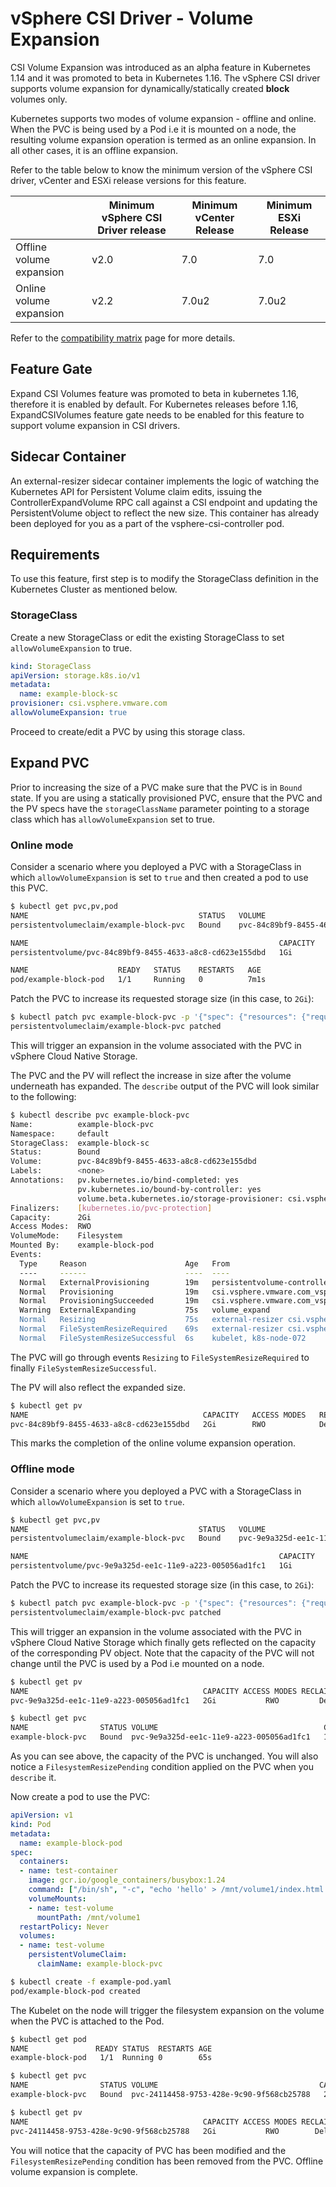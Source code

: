 # vSphere CSI Driver - Volume Expansion

CSI Volume Expansion was introduced as an alpha feature in Kubernetes 1.14 and it was promoted to beta in Kubernetes 1.16. The vSphere CSI driver supports volume expansion for dynamically/statically created **block** volumes only.

Kubernetes supports two modes of volume expansion - offline and online. When the PVC is being used by a Pod i.e it is mounted on a node, the resulting volume expansion operation is termed as an online expansion. In all other cases, it is an offline expansion.

Refer to the table below to know the minimum version of the vSphere CSI driver, vCenter and ESXi release versions for this feature.

|                          | Minimum vSphere CSI Driver release | Minimum vCenter Release | Minimum ESXi Release |
|--------------------------|------------------------------------|-------------------------|----------------------|
| Offline volume expansion | v2.0                               | 7.0                     | 7.0                  |
| Online volume expansion  | v2.2                               | 7.0u2                   | 7.0u2                |

Refer to the [compatibility matrix](../compatiblity_matrix.md) page for more details.

## Feature Gate

Expand CSI Volumes feature was promoted to beta in kubernetes 1.16, therefore it is enabled by default. For Kubernetes releases before 1.16, ExpandCSIVolumes feature gate needs to be enabled for this feature to support volume expansion in CSI drivers.

## Sidecar Container

An external-resizer sidecar container implements the logic of watching the Kubernetes API for Persistent Volume claim edits, issuing the ControllerExpandVolume RPC call against a CSI endpoint and updating the PersistentVolume object to reflect the new size. This container has already been deployed for you as a part of the vsphere-csi-controller pod.

## Requirements

To use this feature, first step is to modify the StorageClass definition in the Kubernetes Cluster as mentioned below.

### StorageClass

Create a new StorageClass or edit the existing StorageClass to set `allowVolumeExpansion` to true.

```yaml
kind: StorageClass
apiVersion: storage.k8s.io/v1
metadata:
  name: example-block-sc
provisioner: csi.vsphere.vmware.com
allowVolumeExpansion: true
```

Proceed to create/edit a PVC by using this storage class.

## Expand PVC

Prior to increasing the size of a PVC make sure that the PVC is in `Bound` state. If you are using a statically provisioned PVC, ensure that the PVC and the PV specs have the `storageClassName` parameter pointing to a storage class which has `allowVolumeExpansion` set to true.

### Online mode

Consider a scenario where you deployed a PVC with a StorageClass in which `allowVolumeExpansion` is set to `true` and then created a pod to use this PVC.

```bash
$ kubectl get pvc,pv,pod
NAME                                      STATUS   VOLUME                                     CAPACITY   ACCESS MODES   STORAGECLASS           AGE
persistentvolumeclaim/example-block-pvc   Bound    pvc-84c89bf9-8455-4633-a8c8-cd623e155dbd   1Gi        RWO            example-block-sc       8m5s

NAME                                                        CAPACITY   ACCESS MODES   RECLAIM POLICY   STATUS   CLAIM                       STORAGECLASS           REASON   AGE
persistentvolume/pvc-84c89bf9-8455-4633-a8c8-cd623e155dbd   1Gi        RWO            Delete           Bound    default/example-block-pvc   example-block-sc                7m59s

NAME                    READY   STATUS    RESTARTS   AGE
pod/example-block-pod   1/1     Running   0          7m1s
```

Patch the PVC to increase its requested storage size (in this case, to `2Gi`):

```bash
$ kubectl patch pvc example-block-pvc -p '{"spec": {"resources": {"requests": {"storage": "2Gi"}}}}'
persistentvolumeclaim/example-block-pvc patched
```

This will trigger an expansion in the volume associated with the PVC in vSphere Cloud Native Storage.

The PVC and the PV will reflect the increase in size after the volume underneath has expanded. The `describe` output of the PVC will look similar to the following:

```bash
$ kubectl describe pvc example-block-pvc
Name:          example-block-pvc
Namespace:     default
StorageClass:  example-block-sc
Status:        Bound
Volume:        pvc-84c89bf9-8455-4633-a8c8-cd623e155dbd
Labels:        <none>
Annotations:   pv.kubernetes.io/bind-completed: yes
               pv.kubernetes.io/bound-by-controller: yes
               volume.beta.kubernetes.io/storage-provisioner: csi.vsphere.vmware.com
Finalizers:    [kubernetes.io/pvc-protection]
Capacity:      2Gi
Access Modes:  RWO
VolumeMode:    Filesystem
Mounted By:    example-block-pod
Events:
  Type     Reason                      Age   From                                                                                                Message
  ----     ------                      ----  ----                                                                                                -------
  Normal   ExternalProvisioning        19m   persistentvolume-controller                                                                         waiting for a volume to be created, either by external provisioner "csi.vsphere.vmware.com" or manually created by system administrator
  Normal   Provisioning                19m   csi.vsphere.vmware.com_vsphere-csi-controller-5d8c5c7d6-9r9kv_7adc4efc-10a6-4615-b90b-790032cc4569  External provisioner is provisioning volume for claim "default/example-block-pvc"
  Normal   ProvisioningSucceeded       19m   csi.vsphere.vmware.com_vsphere-csi-controller-5d8c5c7d6-9r9kv_7adc4efc-10a6-4615-b90b-790032cc4569  Successfully provisioned volume pvc-84c89bf9-8455-4633-a8c8-cd623e155dbd
  Warning  ExternalExpanding           75s   volume_expand                                                                                       Ignoring the PVC: didn't find a plugin capable of expanding the volume; waiting for an external controller to process this PVC.
  Normal   Resizing                    75s   external-resizer csi.vsphere.vmware.com                                                             External resizer is resizing volume pvc-84c89bf9-8455-4633-a8c8-cd623e155dbd
  Normal   FileSystemResizeRequired    69s   external-resizer csi.vsphere.vmware.com                                                             Require file system resize of volume on node
  Normal   FileSystemResizeSuccessful  6s    kubelet, k8s-node-072                                                                               MountVolume.NodeExpandVolume succeeded for volume "pvc-84c89bf9-8455-4633-a8c8-cd623e155dbd"
```

The PVC will go through events `Resizing` to `FileSystemResizeRequired` to finally `FileSystemResizeSuccessful`.

The PV will also reflect the expanded size.

```bash
$ kubectl get pv
NAME                                       CAPACITY   ACCESS MODES   RECLAIM POLICY   STATUS   CLAIM                       STORAGECLASS           REASON   AGE
pvc-84c89bf9-8455-4633-a8c8-cd623e155dbd   2Gi        RWO            Delete           Bound    default/example-block-pvc   example-block-sc                25m
```

This marks the completion of the online volume expansion operation.

### Offline mode

Consider a scenario where you deployed a PVC with a StorageClass in which `allowVolumeExpansion` is set to `true`.

```bash
$ kubectl get pvc,pv
NAME                                      STATUS   VOLUME                                     CAPACITY   ACCESS MODES   STORAGECLASS           AGE
persistentvolumeclaim/example-block-pvc   Bound    pvc-9e9a325d-ee1c-11e9-a223-005056ad1fc1   1Gi        RWO            example-block-sc       5m5s

NAME                                                        CAPACITY   ACCESS MODES   RECLAIM POLICY   STATUS   CLAIM                       STORAGECLASS           REASON   AGE
persistentvolume/pvc-9e9a325d-ee1c-11e9-a223-005056ad1fc1   1Gi        RWO            Delete           Bound    default/example-block-pvc   example-block-sc                5m18s
```

Patch the PVC to increase its requested storage size (in this case, to `2Gi`):

```bash
$ kubectl patch pvc example-block-pvc -p '{"spec": {"resources": {"requests": {"storage": "2Gi"}}}}'
persistentvolumeclaim/example-block-pvc patched
```

This will trigger an expansion in the volume associated with the PVC in vSphere Cloud Native Storage which finally gets reflected on the capacity of the corresponding PV object. Note that the capacity of the PVC will not change until the PVC is used by a Pod i.e mounted on a node.

```bash
$ kubectl get pv
NAME                                       CAPACITY ACCESS MODES RECLAIM POLICY STATUS   CLAIM                       STORAGECLASS           REASON AGE
pvc-9e9a325d-ee1c-11e9-a223-005056ad1fc1   2Gi           RWO         Delete     Bound    default/example-block-pvc   example-block-sc              6m44s

$ kubectl get pvc
NAME                STATUS VOLUME                                     CAPACITY ACCESS MODES   STORAGECLASS       AGE
example-block-pvc   Bound  pvc-9e9a325d-ee1c-11e9-a223-005056ad1fc1   1Gi           RWO       example-block-sc   6m57s
```

As you can see above, the capacity of the PVC is unchanged. You will also notice a `FilesystemResizePending` condition applied on the PVC when you `describe` it.

Now create a pod to use the PVC:

```yaml
apiVersion: v1
kind: Pod
metadata:
  name: example-block-pod
spec:
  containers:
  - name: test-container
    image: gcr.io/google_containers/busybox:1.24
    command: ["/bin/sh", "-c", "echo 'hello' > /mnt/volume1/index.html  && chmod o+rX /mnt /mnt/volume1/index.html && while true ; do sleep 2 ; done"]
    volumeMounts:
    - name: test-volume
      mountPath: /mnt/volume1
  restartPolicy: Never
  volumes:
  - name: test-volume
    persistentVolumeClaim:
      claimName: example-block-pvc
```

```bash
$ kubectl create -f example-pod.yaml
pod/example-block-pod created
```

The Kubelet on the node will trigger the filesystem expansion on the volume when the PVC is attached to the Pod.

```bash
$ kubectl get pod
NAME               READY STATUS  RESTARTS AGE
example-block-pod   1/1  Running 0        65s
```

```bash
$ kubectl get pvc
NAME                STATUS VOLUME                                    CAPACITY ACCESS MODES STORAGECLASS     AGE
example-block-pvc   Bound  pvc-24114458-9753-428e-9c90-9f568cb25788   2Gi         RWO      example-block-sc 2m12s

$ kubectl get pv
NAME                                       CAPACITY ACCESS MODES RECLAIM POLICY STATUS   CLAIM                     STORAGECLASS           REASON AGE
pvc-24114458-9753-428e-9c90-9f568cb25788   2Gi           RWO        Delete      Bound    default/example-block-pvc example-block-sc              2m3s
```

You will notice that the capacity of PVC has been modified and the `FilesystemResizePending` condition has been removed from the PVC. Offline volume expansion is complete.
